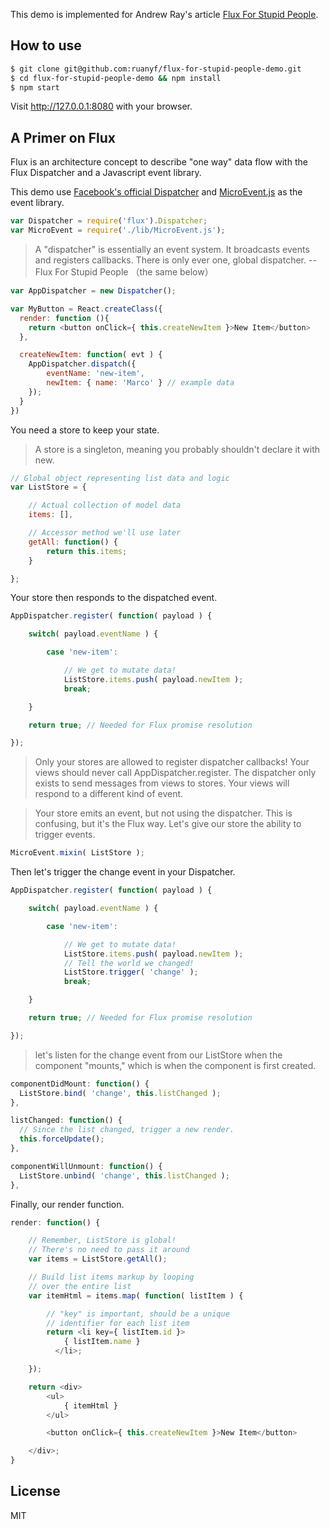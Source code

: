This demo is implemented for Andrew Ray's article [Flux For Stupid People](http://blog.andrewray.me/flux-for-stupid-people/).

## How to use

```bash
$ git clone git@github.com:ruanyf/flux-for-stupid-people-demo.git
$ cd flux-for-stupid-people-demo && npm install
$ npm start
```

Visit http://127.0.0.1:8080 with your browser.

## A Primer on Flux

Flux is an architecture concept to describe "one way" data flow with the Flux Dispatcher and a Javascript event library.

This demo use [Facebook's official Dispatcher](https://github.com/facebook/flux/blob/master/src/Dispatcher.js) and [MicroEvent.js](http://notes.jetienne.com/2011/03/22/microeventjs.html) as the event library.

```javascript
var Dispatcher = require('flux').Dispatcher;
var MicroEvent = require('./lib/MicroEvent.js');
```

> A "dispatcher" is essentially an event system. It broadcasts events and registers callbacks. There is only ever one, global dispatcher. -- Flux For Stupid People （the same below）

```javascript
var AppDispatcher = new Dispatcher();

var MyButton = React.createClass({
  render: function (){
    return <button onClick={ this.createNewItem }>New Item</button>
  },

  createNewItem: function( evt ) {
    AppDispatcher.dispatch({
        eventName: 'new-item',
        newItem: { name: 'Marco' } // example data
    });
  }
})
```

You need a store to keep your state.

> A store is a singleton, meaning you probably shouldn't declare it with new.

```javascript
// Global object representing list data and logic
var ListStore = {

    // Actual collection of model data
    items: [],

    // Accessor method we'll use later
    getAll: function() {
        return this.items;
    }

};
```

Your store then responds to the dispatched event.

```javascript
AppDispatcher.register( function( payload ) {

    switch( payload.eventName ) {

        case 'new-item':

            // We get to mutate data!
            ListStore.items.push( payload.newItem );
            break;

    }

    return true; // Needed for Flux promise resolution

});
```

> Only your stores are allowed to register dispatcher callbacks! Your views should never call AppDispatcher.register. The dispatcher only exists to send messages from views to stores. Your views will respond to a different kind of event.

> Your store emits an event, but not using the dispatcher. This is confusing, but it's the Flux way. Let's give our store the ability to trigger events.

```javascript
MicroEvent.mixin( ListStore );
```

Then let's trigger the change event in your Dispatcher.

```javascript
AppDispatcher.register( function( payload ) {

    switch( payload.eventName ) {

        case 'new-item':

            // We get to mutate data!
            ListStore.items.push( payload.newItem );
            // Tell the world we changed!
            ListStore.trigger( 'change' );
            break;

    }

    return true; // Needed for Flux promise resolution

});
```

> let's listen for the change event from our ListStore when the component "mounts," which is when the component is first created.

```javascript
componentDidMount: function() {
  ListStore.bind( 'change', this.listChanged );
},

listChanged: function() {
  // Since the list changed, trigger a new render.
  this.forceUpdate();
},

componentWillUnmount: function() {
  ListStore.unbind( 'change', this.listChanged );
},
```

Finally, our render function.

```javascript
render: function() {

    // Remember, ListStore is global!
    // There's no need to pass it around
    var items = ListStore.getAll();

    // Build list items markup by looping
    // over the entire list
    var itemHtml = items.map( function( listItem ) {

        // "key" is important, should be a unique
        // identifier for each list item
        return <li key={ listItem.id }>
            { listItem.name }
          </li>;

    });

    return <div>
        <ul>
            { itemHtml }
        </ul>

        <button onClick={ this.createNewItem }>New Item</button>

    </div>;
}
```

## License

MIT
